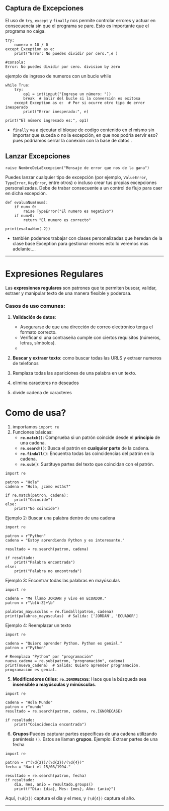 
## Captura de Excepciones 
El uso de `try`, `except` y `finally` nos permite controlar errores y actuar en consecuencia sin que el programa se pare. Esto es importante que el programa no caiga. 

```
try:
    numero = 10 / 0
except Exception as e:
    print("Error: No puedes dividir por cero.",e )

#consola: 
Error: No puedes dividir por cero. division by zero
```

ejemplo de ingreso de numeros con un bucle while 

```
while True:
    try:
        op1 = int(input("Ingrese un número: "))
        break  # Salir del bucle si la conversión es exitosa
    except Exception as e:  # Por si ocurre otro tipo de error inesperado
        print("Error inesperado:", e)

print("El número ingresado es:", op1)
```


- `finally` va a ejecutar el bloque de codigo contenido en el mismo sin importar que suceda o no la excepción, en que nos podría servir eso? pues podríamos cerrar la conexión con la base de datos .
## Lanzar Excepciones 

``raise NombreDeLaExcepcion("Mensaje de error que nos de la gana")``

Puedes lanzar cualquier tipo de excepción (por ejemplo, `ValueError`, `TypeError`, `KeyError`, entre otros) o incluso crear tus propias excepciones personalizadas. Debe de trabar consecuente a un control de flujo para caer en dicha excepción. 

```
def evaluaNum(num):
    if num< 0:
        raise TypeError("El numero es negativo")
    if num>0:
        return "El numero es correcto"

print(evaluaNum(-2))
```

- también podemos trabajar con clases personalizadas que heredan de la clase base Exception para gestionar errores esto lo veremos mas adelante....

---
# Expresiones Regulares

Las **expresiones regulares** son patrones que te permiten buscar, validar, extraer y manipular texto de una manera flexible y poderosa.

### Casos de uso comunes:

1. **Validación de datos**:
    
    - Asegurarse de que una dirección de correo electrónico tenga el formato correcto.
    - Verificar si una contraseña cumple con ciertos requisitos (números, letras, símbolos).
    - 
2. **Buscar y extraer texto**: como buscar todas las URLS y extraer numeros de telefonos 
3. Remplaza todas las apariciones de una palabra en un texto.
4. elimina caracteres no deseados
5. divide cadena de caracteres 


# Como de usa?

1. importamos `import re`
2. Funciones básicas:
	- **`re.match()`**: Comprueba si un patrón coincide desde el **principio** de una cadena.
	- **`re.search()`**: Busca el patrón en **cualquier parte** de la cadena.
	- **`re.findall()`**: Encuentra todas las coincidencias del patrón en la cadena.
	- **`re.sub()`**: Sustituye partes del texto que coincidan con el patrón.

```
import re

patron = "Hola"
cadena = "Hola, ¿cómo estás?"

if re.match(patron, cadena):
    print("Coincide")
else:
    print("No coincide")

```
Ejemplo 2: Buscar una palabra dentro de una cadena
```
import re

patron = r"Python"
cadena = "Estoy aprendiendo Python y es interesante."

resultado = re.search(patron, cadena)

if resultado:
    print("Palabra encontrada")
else:
    print("Palabra no encontrada")

```
Ejemplo 3: Encontrar todas las palabras en mayúsculas
```
import re

cadena = "Me llamo JORDAN y vivo en ECUADOR."
patron = r"\b[A-Z]+\b"

palabras_mayusculas = re.findall(patron, cadena)
print(palabras_mayusculas)  # Salida: ['JORDAN', 'ECUADOR']
```
Ejemplo 4: Reemplazar un texto
```
import re

cadena = "Quiero aprender Python. Python es genial."
patron = r"Python"

# Reemplaza "Python" por "programación"
nueva_cadena = re.sub(patron, "programación", cadena)
print(nueva_cadena)  # Salida: Quiero aprender programación. programación es genial.

```
5. **Modificadores útiles**: 
**`re.IGNORECASE`**: Hace que la búsqueda sea **insensible a mayúsculas y minúsculas**.

```
import re

cadena = "Hola Mundo"
patron = r"mundo"
resultado = re.search(patron, cadena, re.IGNORECASE)

if resultado:
    print("Coincidencia encontrada")

```
6. **Grupos**:Puedes capturar partes específicas de una cadena utilizando paréntesis `()`. Estos se llaman **grupos**.
Ejemplo: Extraer partes de una fecha
```
import re

patron = r"(\d{2})/(\d{2})/(\d{4})"
fecha = "Nací el 15/08/1994."

resultado = re.search(patron, fecha)
if resultado:
    dia, mes, anio = resultado.groups()
    print(f"Día: {dia}, Mes: {mes}, Año: {anio}")

```
Aquí, `(\d{2})` captura el día y el mes, y `(\d{4})` captura el año.


---
